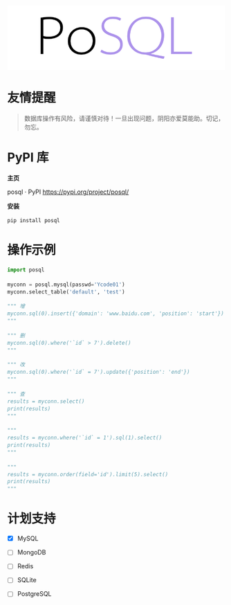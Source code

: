 ![](logo.png)

# 友情提醒

> 数据库操作有风险，请谨慎对待！一旦出现问题，阴阳亦爱莫能助。切记，勿忘。

# PyPI 库

**主页**

posql · PyPI	https://pypi.org/project/posql/

**安装**

`pip install posql`

# 操作示例

```python
import posql

myconn = posql.mysql(passwd='Ycode01')
myconn.select_table('default', 'test')

""" 增
myconn.sql(0).insert({'domain': 'www.baidu.com', 'position': 'start'})
"""

""" 删
myconn.sql(0).where('`id` > 7').delete()
"""

""" 改
myconn.sql(0).where('`id` = 7').update({'position': 'end'})
"""

""" 查
results = myconn.select()
print(results)
"""

"""
results = myconn.where('`id` = 1').sql(1).select()
print(results)
"""

"""
results = myconn.order(field='id').limit(5).select()
print(results)
"""
```

# 计划支持

* [x] MySQL
* [ ] MongoDB
* [ ] Redis
* [ ] SQLite
* [ ] PostgreSQL

